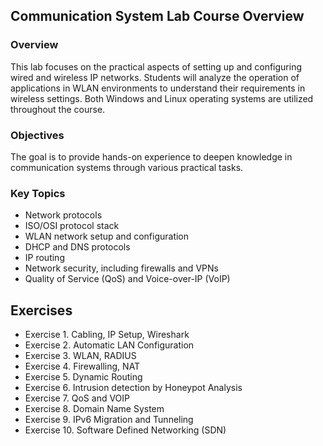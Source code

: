 ## Communication System Lab Course Overview

### Overview
This lab focuses on the practical aspects of setting up and configuring wired and wireless IP networks. Students will analyze the operation of applications in WLAN environments to understand their requirements in wireless settings. Both Windows and Linux operating systems are utilized throughout the course.

### Objectives
The goal is to provide hands-on experience to deepen knowledge in communication systems through various practical tasks.

### Key Topics
- Network protocols
- ISO/OSI protocol stack
- WLAN network setup and configuration
- DHCP and DNS protocols
- IP routing
- Network security, including firewalls and VPNs
- Quality of Service (QoS) and Voice-over-IP (VoIP)

## Exercises
- Exercise 1. Cabling, IP Setup, Wireshark
- Exercise 2. Automatic LAN Configuration
- Exercise 3. WLAN, RADIUS
- Exercise 4. Firewalling, NAT
- Exercise 5. Dynamic Routing
- Exercise 6. Intrusion detection by Honeypot Analysis
- Exercise 7. QoS and VOIP
- Exercise 8. Domain Name System
- Exercise 9. IPv6 Migration and Tunneling
- Exercise 10. Software Defined Networking (SDN)
